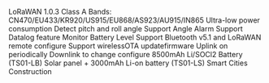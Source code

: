 LoRaWAN 1.0.3 Class A
Bands: CN470/EU433/KR920/US915/EU868/AS923/AU915/IN865
Ultra-low power consumption
Detect pitch and roll angle
Support Angle Alarm
Support Datalog feature
Monitor Battery Level
Support Bluetooth v5.1 and LoRaWAN remote configure
Support wirelessOTA updatefirmware
Uplink on periodically
Downlink to change configure
8500mAh Li/SOCl2 Battery (TS01-LB)
Solar panel + 3000mAh Li-on battery (TS01-LS)
Smart Cities
Construction
